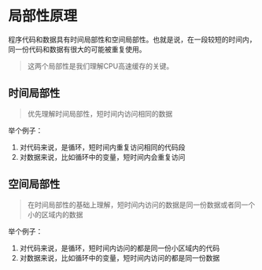 # 局部性原理
程序代码和数据具有时间局部性和空间局部性。也就是说，在一段较短的时间内，同一份代码和数据有很大的可能被重复使用。
> 这两个局部性是我们理解CPU高速缓存的关键。

## 时间局部性
> 优先理解时间局部性，短时间内访问相同的数据

举个例子：
1. 对代码来说，是循环，短时间内重复访问相同的代码段
2. 对数据来说，比如循环中的变量，短时间内会重复访问

## 空间局部性
> 在时间局部性的基础上理解，短时间内访问的数据是同一份数据或者同一个小的区域内的数据

举个例子：
1. 对代码来说，是循环，短时间内访问的都是同一份小区域内的代码
2. 对数据来说，比如循环中的变量，短时间内访问的都是同一份数据
